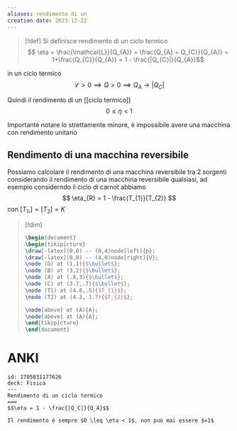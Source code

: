 ```yaml
---
aliases: rendimento di un 
creation date: 2023-12-22
---
```


>[!def]
>Si definisce rendimento di un ciclo termico
>$$ \eta = \frac{\mathcal{L}}{Q_{A}} = \frac{Q_{A} + Q_{C}}{Q_{A}} = 1+\frac{Q_{C}}{Q_{A}} = 1 - \frac{|Q_{C}|}{Q_{A}}$$

in un ciclo termico
$$ \mathcal{L} > 0 \implies Q>0 \implies Q_{A} \to |Q_{C}| $$

Quindi il rendimento di un [[ciclo termico]]
$$ 0 \leq \eta < 1 $$

Importante notare lo strettamente minore, è impossibile avere una macchina con rendimento unitario

## Rendimento di una macchina reversibile
Possiamo calcolare il rendimento di una macchina reversibile tra 2 sorgenti considerando il rendimento di una macchina reversibile qualsiasi, ad esempio considerndo il ciclo di carnot abbiamo
$$ \eta_{R} = 1 - \frac{T_{1}}{T_{2}} $$
con $[T_{1},] = [T_{2}] = K$

>[!dim]
> ```tikz
>\begin{document}
>\begin{tikzpicture}
>\draw[-latex](0,0) -- (0,4)node[left]{p};
>\draw[-latex](0,0) -- (4,0)node[right]{V};
>\node (D) at (1,1){$\bullet$};
>\node (B) at (3,2){$\bullet$};
>\node (A) at (.8,3){$\bullet$};
>\node (C) at (3.7,.7){$\bullet$};
>\node (T1) at (4.8,.5){$T_{1}$};
>\node (T2) at (4.3, 1.7){$T_{2}$};
>
>\node[above] at (A){A};
>\node[above] at (A){A};
>\end{tikzpicture}
>\end{document}
>```

# ANKI

```anki
id: 1705831177626
deck: Fisica
---
Rendimento di un ciclo termico
===
$$\eta = 1 - \frac{|Q_C|}{Q_A}$$

Il rendimento è sempre $0 \leq \eta < 1$, non può mai essere $=1$
```
